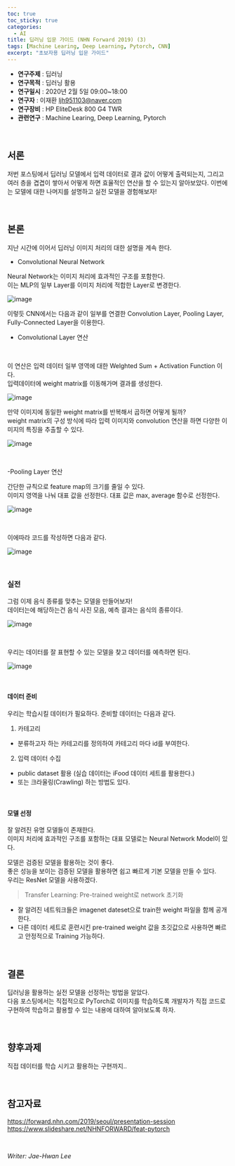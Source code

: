 ```yaml
---
toc: true
toc_sticky: true
categories:
  - AI
title: 딥러닝 입문 가이드 (NHN Forward 2019) (3)
tags: [Machine Learing, Deep Learning, Pytorch, CNN]
excerpt: "초보자용 딥러닝 입문 가이드"
---
```


* **연구주제** : 딥러닝
* **연구목적** : 딥러닝 활용
* **연구일시** : 2020년 2월 5일 09:00~18:00
* **연구자** : 이재환 <ljh951103@naver.com>
* **연구장비** : HP EliteDesk 800 G4 TWR
* **관련연구** : Machine Learing, Deep Learning, Pytorch

<br/>

## 서론

저번 포스팅에서 딥러닝 모델에서 입력 데이터로 결과 값이 어떻게 출력되는지, 그리고 여러 층을 겹겹이 쌓아서 어떻게 하면 효율적인 연산을 할 수 있는지 알아보았다. 
이번에는 모델에 대한 나머지를 설명하고 실전 모델을 경험해보자!

<br/>

## 본론

지난 시간에 이어서 딥러닝 이미지 처리의 대한 설명을 계속 한다.

- Convolutional Neural Network

Neural Network는 이미지 처리에 효과적인 구조를 포함한다.  
이는 MLP의 일부 Layer를 이미지 처리에 적합한 Layer로 변경한다.

![image](https://user-images.githubusercontent.com/57826388/73751597-bf6bab80-47a2-11ea-9592-d05061bdcfc7.png)

이렇듯 CNN에서는 다음과 같이 일부를 연결한 Convolution Layer, Pooling Layer, Fully-Connected Layer을 이용한다.

- Convolutional Layer 연산

<br/>

이 연산은 입력 데이터 일부 영역에 대한 Welghted Sum + Activation Function 이다.   
입력데이터에 weight matrix를 이동해가며 결과를 생성한다.

![image](https://user-images.githubusercontent.com/57826388/73751781-1c676180-47a3-11ea-9870-a08bff5aa6b0.png)

만약 이미지에 동일한 weight matrix를 반복해서 곱하면 어떻게 될까?  
weight matrix의 구성 방식에 따라 입력 이미지와 convolution 연산을 하면 다양한 이미지의 특징을 추출할 수 있다.

![image](https://user-images.githubusercontent.com/57826388/73752113-b0d1c400-47a3-11ea-810f-320de8dcfa69.png)

<br/>

-Pooling Layer 연산

간단한 규칙으로 feature map의 크기를 줄일 수 있다.  
이미지 영역을 나눠 대표 값을 선정한다. 대표 값은 max, average 함수로 선정한다.

![image](https://user-images.githubusercontent.com/57826388/73752510-70bf1100-47a4-11ea-9427-c14b756ac724.png)

<br/>

이에따라 코드를 작성하면 다음과 같다.

![image](https://user-images.githubusercontent.com/57826388/73752642-a5cb6380-47a4-11ea-812f-cd40b24eafd4.png)

<br/>

### **실전**

그럼 이제 음식 종류를 맞추는 모델을 만들어보자!  
데이터는에 해당하는건 음식 사진 모음, 예측 결과는 음식의 종류이다.

![image](https://user-images.githubusercontent.com/57826388/73754407-b7fad100-47a7-11ea-9b24-298fba36392d.png)

<br/>

우리는 데이터를 잘 표현할 수 있는 모델을 찾고 데이터를 예측하면 된다.

![image](https://user-images.githubusercontent.com/57826388/73754595-f2fd0480-47a7-11ea-9e32-482fd559da0e.png)

<br/>

#### 데이터 준비

우리는 학습시킬 데이터가 필요하다. 준비할 데이터는 다음과 같다.

1. 카테고리
- 분류하고자 하는 카테고리를 정의하여 카테고리 마다 id를 부여한다.

2. 입력 데이터 수집
- public dataset 활용 (실습 데이터는 iFood 데이터 세트를 활용한다.)
- 또는 크라울링(Crawling) 하는 방법도 있다.

<br/>

#### 모델 선정

잘 알려진 유명 모델들이 존재한다.  
이미지 처리에 효과적인 구조를 포함하는 대표 모델로는 Neural Network Model이 있다.

모델은 검증된 모델을 활용하는 것이 좋다.  
좋은 성능을 보이는 검증된 모델을 활용하면 쉽고 빠르게 기본 모델을 만들 수 있다.  
우리는 ResNet 모델을 사용하겠다.

> Transfer Learning: Pre-trained weight로 network 초기화

- 잘 알려진 네트워크들은 imagenet dateset으로 train한 weight 파일을 함께 공개한다.
- 다른 데이터 세트로 훈련시킨 pre-trained weight 값을 초깃값으로 사용하면 빠르고 안정적으로 Training 가능하다.

<br/>

## 결론

딥러닝을 활용하는 실전 모델을 선정하는 방법을 알았다.  
다음 포스팅에서는 직접적으로 PyTorch로 이미지를 학습하도록 개발자가 직접 코드로 구현하여 학습하고 활용할 수 있는 내용에 대하여 알아보도록 하자.

<br/>

## 향후과제

직접 데이터를 학습 시키고 활용하는 구현까지..

<br/>

## 참고자료

<https://forward.nhn.com/2019/seoul/presentation-session>  
<https://www.slideshare.net/NHNFORWARD/feat-pytorch>

<br/>

*Writer: Jae-Hwan Lee*